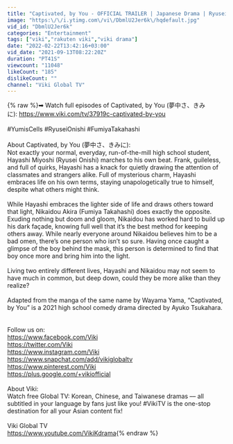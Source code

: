 ```yaml
---
title: "Captivated, by You - OFFICIAL TRAILER | Japanese Drama | Ryusei Onishi, Fumiya Takahashi"
image: "https:\/\/i.ytimg.com\/vi\/DbmlU2Jer6k\/hqdefault.jpg"
vid_id: "DbmlU2Jer6k"
categories: "Entertainment"
tags: ["viki","rakuten viki","viki drama"]
date: "2022-02-22T13:42:16+03:00"
vid_date: "2021-09-13T08:22:20Z"
duration: "PT41S"
viewcount: "11048"
likeCount: "185"
dislikeCount: ""
channel: "Viki Global TV"
---
```

{% raw %}➡ Watch full episodes of Captivated, by You (夢中さ、きみに): <a rel="nofollow" target="blank" href="https://www.viki.com/tv/37919c-captivated-by-you">https://www.viki.com/tv/37919c-captivated-by-you</a><br /><br />#YumisCells #RyuseiOnishi #FumiyaTakahashi<br /><br />About Captivated, by You (夢中さ、きみに):<br />Not exactly your normal, everyday, run-of-the-mill high school student, Hayashi Miyoshi (Ryusei Onishi) marches to his own beat. Frank, guileless, and full of quirks, Hayashi has a knack for quietly drawing the attention of classmates and strangers alike. Full of mysterious charm, Hayashi embraces life on his own terms, staying unapologetically true to himself, despite what others might think. <br /><br />While Hayashi embraces the lighter side of life and draws others toward that light, Nikaidou Akira (Fumiya Takahashi) does exactly the opposite. Exuding nothing but doom and gloom, Nikaidou has worked hard to build up his dark façade, knowing full well that it’s the best method for keeping others away. While nearly everyone around Nikaidou believes him to be a bad omen, there’s one person who isn’t so sure. Having once caught a glimpse of the boy behind the mask, this person is determined to find that boy once more and bring him into the light.<br /><br />Living two entirely different lives, Hayashi and Nikaidou may not seem to have much in common, but deep down, could they be more alike than they realize?<br /><br />Adapted from the manga of the same name by Wayama Yama, “Captivated, by You” is a 2021 high school comedy drama directed by Ayuko Tsukahara.<br /><br /><br />Follow us on:<br /><a rel="nofollow" target="blank" href="https://www.facebook.com/Viki">https://www.facebook.com/Viki</a><br /><a rel="nofollow" target="blank" href="https://twitter.com/Viki">https://twitter.com/Viki</a><br /><a rel="nofollow" target="blank" href="https://www.instagram.com/Viki">https://www.instagram.com/Viki</a><br /><a rel="nofollow" target="blank" href="https://www.snapchat.com/add/vikiglobaltv">https://www.snapchat.com/add/vikiglobaltv</a><br /><a rel="nofollow" target="blank" href="https://www.pinterest.com/Viki">https://www.pinterest.com/Viki</a><br /><a rel="nofollow" target="blank" href="https://plus.google.com/+vikiofficial">https://plus.google.com/+vikiofficial</a><br /><br />About Viki:<br />Watch free Global TV: Korean, Chinese, and Taiwanese dramas –– all subtitled in your language by fans just like you! #VikiTV is the one-stop destination for all your Asian content fix!<br /><br />Viki Global TV<br /><a rel="nofollow" target="blank" href="https://www.youtube.com/VikiKdrama">https://www.youtube.com/VikiKdrama</a>{% endraw %}
